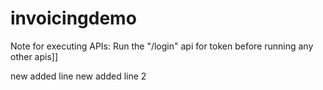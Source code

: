 # invoicingdemo
Note for executing APIs:
  Run the "/login" api for token before running any other apis]]
  
  
  new added line
  new added line 2
